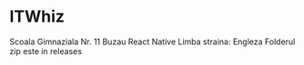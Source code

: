 # ITWhiz
Scoala Gimnaziala Nr. 11 Buzau
React Native
Limba straina: Engleza
Folderul zip este in releases
